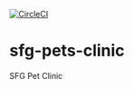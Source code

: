 [![CircleCI](https://circleci.com/gh/vineeshst/sfg-pets-clinic.svg?style=svg&circle-token=51f4bf668159ff6ee2cea9c40c28a3c943dca735)](https://circleci.com/gh/vineeshst/sfg-pets-clinic)

# sfg-pets-clinic
SFG Pet Clinic

